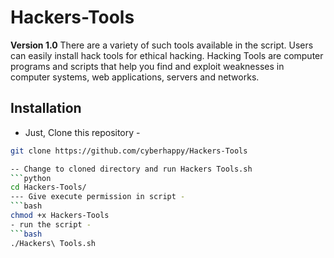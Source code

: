 # Hackers-Tools

**Version 1.0**
There are a variety of such tools available in the script. Users can easily install hack tools for ethical hacking.
Hacking Tools are computer programs and scripts that help you find and exploit weaknesses in computer systems, web applications, servers and networks.
## Installation

- Just, Clone this repository -
```bash
git clone https://github.com/cyberhappy/Hackers-Tools

-- Change to cloned directory and run Hackers Tools.sh 
```python
cd Hackers-Tools/
--- Give execute permission in script -
```bash
chmod +x Hackers-Tools
- run the script -
```bash
./Hackers\ Tools.sh

